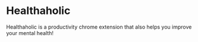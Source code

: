 # Healthaholic

Healthaholic is a productivity chrome extension that also helps you improve your mental health!
